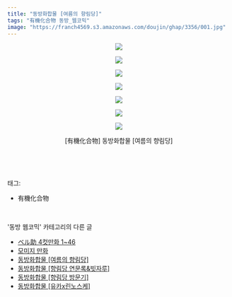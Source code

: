 ```yaml
---
title: "동방화합물 [여름의 향림당]"
tags: "有機化合物 동방_웹코믹"
image: "https://franch4569.s3.amazonaws.com/doujin/ghap/3356/001.jpg"
---
```

<div class="article">
<p style="text-align: center; clear: none; float: none;"><img src="{{ site.imgserver2 }}/ghap/3356/001.jpg"/></p>
<p style="text-align: center; clear: none; float: none;"><img src="{{ site.imgserver2 }}/ghap/3356/002.jpg"/></p>
<p style="text-align: center; clear: none; float: none;"><img src="{{ site.imgserver2 }}/ghap/3356/003.jpg"/></p>
<p style="text-align: center; clear: none; float: none;"><img src="{{ site.imgserver2 }}/ghap/3356/004.jpg"/></p>
<p style="text-align: center; clear: none; float: none;"><img src="{{ site.imgserver2 }}/ghap/3356/005.jpg"/></p>
<p style="text-align: center; clear: none; float: none;"><img src="{{ site.imgserver2 }}/ghap/3356/006.jpg"/></p>
<p style="text-align: center; clear: none; float: none;"><img src="{{ site.imgserver2 }}/ghap/3356/007.jpg"/></p>
<p style="text-align: center; clear: none; float: none;">[有機化合物] 동방화합물 [여름의 향림당]</p>
<p><br/></p>
</div><br/>
<div class="tagTrail">
<p>태그: </p>
<ul>
<li>有機化合物</li>
</ul>
</div><br/>
<div class="another">
<p>'동방 웹코믹' 카테고리의 다른 글</p>
<ul>
<li><a href="/ghap_3358">ベル助 4컷만화 1~46</a></li>
<li><a href="/ghap_3357">모미지 만화</a></li>
<li><a href="/ghap_3356">동방화합물 [여름의 향림당]</a></li>
<li><a href="/ghap_3355">동방화합물 [향림당 연문록&amp;빗자루]</a></li>
<li><a href="/ghap_3354">동방화합물 [향림당 방문기]</a></li>
<li><a href="/ghap_3353">동방화합물 [유카x린노스케]</a></li>
</ul>
</div><br/>
<div class="cb_module cb_fluid">
<div class="cb_wrt cb_profile">
</div><!-- commentList close -->
</div><br/>
